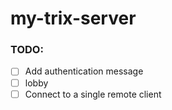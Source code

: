 # my-trix-server

### TODO:
- [ ] Add authentication message
- [ ] lobby
- [ ] Connect to a single remote client
